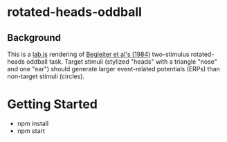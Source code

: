 # rotated-heads-oddball

## Background

This is a [lab.js](https://labjs.readthedocs.io/en/latest/) rendering of [Begleiter et al's (1984)](https://pubmed.ncbi.nlm.nih.gov/6474187/) two-stimulus rotated-heads oddball task. Target stimuli (stylized "heads" with a triangle "nose" and one "ear") should generate larger event-related potentials (ERPs) than non-target stimuli (circles).

# Getting Started

- npm install
- npm start

